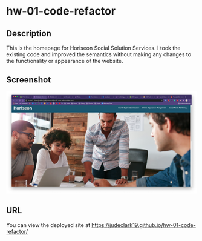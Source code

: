 # hw-01-code-refactor

## Description 

This is the homepage for Horiseon Social Solution Services. I took the existing code and improved the semantics without making any changes to the functionality or appearance of the website.

## Screenshot
![Image of Screenshot](./assets/images/Horiseon_screenshot.png)

## URL

You can view the deployed site at https://judeclark19.github.io/hw-01-code-refactor/